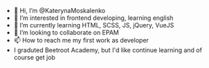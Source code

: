 - 👋 Hi, I’m @KaterynaMoskalenko
- 👀 I’m interested in frontend developing, learning english
- 🌱 I’m currently learning HTML, SCSS, JS, jQuery, VueJS
- 💞️ I’m looking to collaborate on EPAM
- 📫 How to reach me my first work as developer
- I graduted Beetroot Academy, but I'd like continue learning and of course get job

<!---
KaterynaMoskalenko/KaterynaMoskalenko is a ✨ special ✨ repository because its `README.md` (this file) appears on your GitHub profile.
You can click the Preview link to take a look at your changes.
--->

